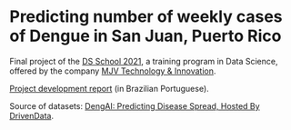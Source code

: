 # Predicting number of weekly cases of Dengue in San Juan, Puerto Rico

Final project of the [DS School 2021](https://www.mjvlab.com/trainee-datascience/), a training program in Data Science, offered by the company [MJV Technology & Innovation](https://www.linkedin.com/company/mjv-tech-and-innovation/).


[Project development report](https://docs.google.com/document/d/1afZ6C20zfH3Wcgta40XCb-rlMr_c88VCbz7R-u70f2w/) (in Brazilian Portuguese).

Source of datasets: [DengAI: Predicting Disease Spread, Hosted By DrivenData](https://www.drivendata.org/competitions/44/dengai-predicting-disease-spread/).
